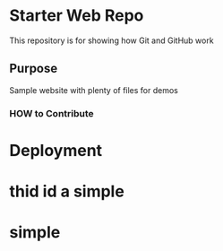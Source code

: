 # Starter Web Repo

This repository is for showing how Git and GitHub work

## Purpose

Sample website with plenty of files for demos
### HOW to Contribute
# Deployment
# thid id a simple
# simple
